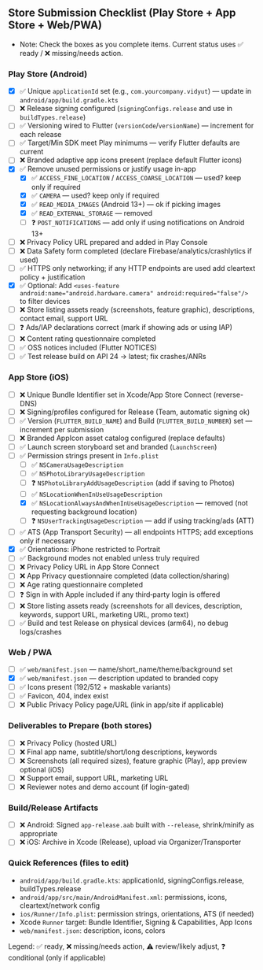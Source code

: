 ## Store Submission Checklist (Play Store + App Store + Web/PWA)

- Note: Check the boxes as you complete items. Current status uses ✅ ready / ❌ missing/needs action.

### Play Store (Android)
- [x] ✅ Unique `applicationId` set (e.g., `com.yourcompany.vidyut`) — update in `android/app/build.gradle.kts`
- [ ] ❌ Release signing configured (`signingConfigs.release` and use in `buildTypes.release`)
- [ ] ✅ Versioning wired to Flutter (`versionCode`/`versionName`) — increment for each release
- [ ] ✅ Target/Min SDK meet Play minimums — verify Flutter defaults are current
- [ ] ❌ Branded adaptive app icons present (replace default Flutter icons)
- [x] ✅ Remove unused permissions or justify usage in-app
  - [x] ✅ `ACCESS_FINE_LOCATION` / `ACCESS_COARSE_LOCATION` — used? keep only if required
  - [x] ✅ `CAMERA` — used? keep only if required
  - [x] ✅ `READ_MEDIA_IMAGES` (Android 13+) — ok if picking images
  - [x] ✅ `READ_EXTERNAL_STORAGE` — removed
  - [ ] ❓ `POST_NOTIFICATIONS` — add only if using notifications on Android 13+
- [ ] ❌ Privacy Policy URL prepared and added in Play Console
- [ ] ❌ Data Safety form completed (declare Firebase/analytics/crashlytics if used)
- [ ] ✅ HTTPS only networking; if any HTTP endpoints are used add cleartext policy + justification
- [x] ✅ Optional: Add `<uses-feature android:name="android.hardware.camera" android:required="false"/>` to filter devices
- [ ] ❌ Store listing assets ready (screenshots, feature graphic), descriptions, contact email, support URL
- [ ] ❓ Ads/IAP declarations correct (mark if showing ads or using IAP)
- [ ] ❌ Content rating questionnaire completed
- [ ] ✅ OSS notices included (Flutter NOTICES)
- [ ] ✅ Test release build on API 24 → latest; fix crashes/ANRs

### App Store (iOS)
- [ ] ❌ Unique Bundle Identifier set in Xcode/App Store Connect (reverse-DNS)
- [ ] ❌ Signing/profiles configured for Release (Team, automatic signing ok)
- [ ] ✅ Version (`FLUTTER_BUILD_NAME`) and Build (`FLUTTER_BUILD_NUMBER`) set — increment per submission
- [ ] ❌ Branded AppIcon asset catalog configured (replace defaults)
- [ ] ✅ Launch screen storyboard set and branded (`LaunchScreen`)
- [ ] ✅ Permission strings present in `Info.plist`
  - [ ] ✅ `NSCameraUsageDescription`
  - [ ] ✅ `NSPhotoLibraryUsageDescription`
  - [ ] ❓ `NSPhotoLibraryAddUsageDescription` (add if saving to Photos)
  - [ ] ✅ `NSLocationWhenInUseUsageDescription`
  - [x] ✅ `NSLocationAlwaysAndWhenInUseUsageDescription` — removed (not requesting background location)
  - [ ] ❓ `NSUserTrackingUsageDescription` — add if using tracking/ads (ATT)
- [ ] ✅ ATS (App Transport Security) — all endpoints HTTPS; add exceptions only if necessary
- [x] ✅ Orientations: iPhone restricted to Portrait
- [ ] ✅ Background modes not enabled unless truly required
- [ ] ❌ Privacy Policy URL in App Store Connect
- [ ] ❌ App Privacy questionnaire completed (data collection/sharing)
- [ ] ❌ Age rating questionnaire completed
- [ ] ❓ Sign in with Apple included if any third‑party login is offered
- [ ] ❌ Store listing assets ready (screenshots for all devices, description, keywords, support URL, marketing URL, promo text)
- [ ] ✅ Build and test Release on physical devices (arm64), no debug logs/crashes

### Web / PWA
- [ ] ✅ `web/manifest.json` — name/short_name/theme/background set
- [x] ✅ `web/manifest.json` — description updated to branded copy
- [ ] ✅ Icons present (192/512 + maskable variants)
- [ ] ✅ Favicon, 404, index exist
- [ ] ❌ Public Privacy Policy page/URL (link in app/site if applicable)

### Deliverables to Prepare (both stores)
- [ ] ❌ Privacy Policy (hosted URL)
- [ ] ❌ Final app name, subtitle/short/long descriptions, keywords
- [ ] ❌ Screenshots (all required sizes), feature graphic (Play), app preview optional (iOS)
- [ ] ❌ Support email, support URL, marketing URL
- [ ] ❌ Reviewer notes and demo account (if login-gated)

### Build/Release Artifacts
- [ ] ❌ Android: Signed `app-release.aab` built with `--release`, shrink/minify as appropriate
- [ ] ❌ iOS: Archive in Xcode (Release), upload via Organizer/Transporter

### Quick References (files to edit)
- `android/app/build.gradle.kts`: applicationId, signingConfigs.release, buildTypes.release
- `android/app/src/main/AndroidManifest.xml`: permissions, icons, cleartext/network config
- `ios/Runner/Info.plist`: permission strings, orientations, ATS (if needed)
- Xcode `Runner` target: Bundle Identifier, Signing & Capabilities, App Icons
- `web/manifest.json`: description, icons, colors

Legend: ✅ ready, ❌ missing/needs action, ⚠️ review/likely adjust, ❓ conditional (only if applicable)
